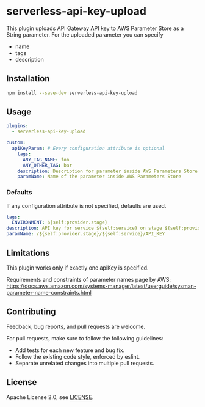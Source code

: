 # serverless-api-key-upload

This plugin uploads API Gateway API key to AWS Parameter Store as a String parameter. 
For the uploaded parameter you can specify
- name
- tags
- description

## Installation
```bash
npm install --save-dev serverless-api-key-upload
```

## Usage
```yaml
plugins:
  - serverless-api-key-upload

custom:
  apiKeyParam: # Every configuration attribute is optional
    tags:
      ANY_TAG_NAME: foo
      ANY_OTHER_TAG: bar
    description: Description for parameter inside AWS Parameters Store
    paramName: Name of the parameter inside AWS Parameters Store
```

### Defaults
If any configuration attribute is not specified, defaults are used.

```yaml
tags:
  ENVIRONMENT: ${self:provider.stage}
description: API key for service ${self:service} on stage ${self:provider.stage}
paramName: /${self:provider.stage}/${self:service}/API_KEY
```

## Limitations
This plugin works only if exactly one apiKey is specified.

Requirements and constraints of parameter names page by AWS: https://docs.aws.amazon.com/systems-manager/latest/userguide/sysman-parameter-name-constraints.html

## Contributing
Feedback, bug reports, and pull requests are welcome.

For pull requests, make sure to follow the following guidelines:
* Add tests for each new feature and bug fix.
* Follow the existing code style, enforced by eslint.
* Separate unrelated changes into multiple pull requests.

## License
Apache License 2.0, see [LICENSE](LICENSE.md).
